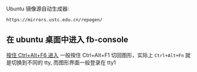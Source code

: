 


Ubuntu 镜像源自动生成器:

```sh
https://mirrors.ustc.edu.cn/repogen/
```

## 在 ubuntu 桌面中进入 fb-console

[按住 Ctrl+Alt+F6 进入](https://zhuanlan.zhihu.com/p/610963640)
一般按住 Ctrl+Alt+F1 切回图形，实际上 `Ctrl+Alt+Fn` 就是切换到不同的 tty, 而图形界面一般登录在 tty1
